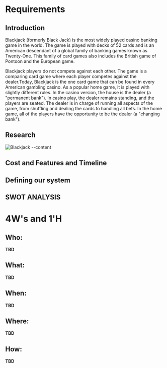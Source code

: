 # Requirements
## Introduction
Blackjack (formerly Black Jack) is the most widely played casino banking game in the world. The game is played with decks of 52 cards and is an American descendant of a global family of banking games known as Twenty-One. This family of card games also includes the British game of Pontoon and the European game.

Blackjack players do not compete against each other. The game is a comparing card game where each player competes against the dealer.Today, Blackjack is the one card game that can be found in every American gambling casino. As a popular home game, it is played with slightly different rules. In the casino version, the house is the dealer (a "permanent bank"). In casino play, the dealer remains standing, and the players are seated. The dealer is in charge of running all aspects of the game, from shuffling and dealing the cards to handling all bets. In the home game, all of the players have the opportunity to be the dealer (a "changing bank").

## Research
![Blackjack](https://i.ytimg.com/vi/PljDuynF-j0/maxresdefault.jpg)
--content

## Cost and Features and Timeline

## Defining our system

## SWOT ANALYSIS

#  4W&#39;s and 1&#39;H

## Who:
**TBD**

## What:
**TBD**

## When:
**TBD**

## Where:
**TBD**

## How:
**TBD**
